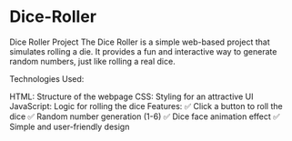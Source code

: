 # Dice-Roller
Dice Roller Project 
The Dice Roller is a simple web-based project that simulates rolling a die. It provides a fun and interactive way to generate random numbers, just like rolling a real dice.

Technologies Used:

HTML: Structure of the webpage
CSS: Styling for an attractive UI
JavaScript: Logic for rolling the dice
Features:
✅ Click a button to roll the dice
✅ Random number generation (1-6)
✅ Dice face animation effect
✅ Simple and user-friendly design
